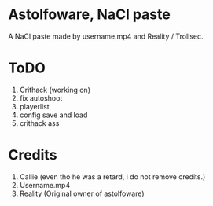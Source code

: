 # Astolfoware, NaCl paste
A NaCl paste made by username.mp4 and Reality / Trollsec.

# ToDO
1. Crithack (working on)
2. fix autoshoot
3. playerlist
4. config save and load
5. crithack
ass
# Credits
1. Callie (even tho he was a retard, i do not remove credits.)
2. Username.mp4
3. Reality (Original owner of astolfoware)
